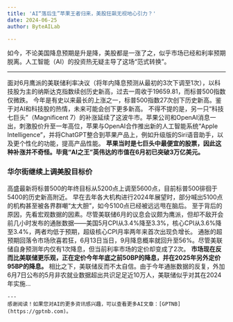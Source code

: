 ```yaml
---
title: 'AI“落后生”苹果王者归来，美股狂飙无视地心引力？'
date: 2024-06-25
author: ByteAILab

---
```


如今，不论美国降息预期是升是降，美股都是一涨了之，似乎市场已经和利率预期脱离。人工智能（AI）的投资热无疑主导了这场“范式转换”。

---

面对6月鹰派的美联储利率决议（将年内降息预测从最初的3次下调至1次），以科技股为主的纳斯达克指数续创历史新高，过去一周收于19659.81，而标普500指数仅微跌。
今年是有史以来最长的上涨之一，标普500指数27次创下历史新高。鉴于对AI和科技股的热情，未来可能会创下更多新高。
不得不提的是，另一只“科技七巨头”（Magnificent 7）的补涨延续了这波牛市。苹果公司和OpenAI消息一出，刺激股价升至一年高位，苹果与OpenAI合作推出新的人工智能系统“Apple Intelligence”，并将ChatGPT整合到苹果产品上，例如升级版的Siri语音助手，以及更个性化的功能，提高产品性能。
**苹果当时是七巨头中最便宜的股票，因此这种补涨并不奇怪。毕竟“AI之王”英伟达的市值在6月初已突破3万亿美元。**

### 华尔街继续上调美股目标价

高盛最新将标普500的年终目标从5200点上调至5600点，目前标普500徘徊于5400的历史新高附近。
早在去年各大机构进行2024年展望时，部分喊出5100点的机构甚至被各界群嘲“太大胆”，如今5100点已经被远远甩在脑后。
至于背后的原因，先看宏观数据的因素。尽管美联储6月的议息会议颇为鹰派，但却不敌开会前几小时发布的通胀数据——美国5月CPI从3.4%降至3.3%，核心CPI从3.6%降至3.4%，两者均低于预期，超级核心CPI月率两年来首次出现负增长。
通胀的超预期回落令市场欣喜若狂，6月13日当日，9月降息概率就回升至56%。尽管美联储自身预测年内仅有1次降息，但当前利率市场的定价却变成了2次。
**市场现在反而比美联储更乐观，正在定价今年年底之前50BP的降息，并在2025年另外定价95BP的降息。**
相比之下，美联储反而不太自信。由于今年通胀数据的反复，外加6月7日公布的5月非农就业数据超出共识足足近10万人，美联储似乎对其在2024年实施...
```
---
感谢阅读！如果您对AI的更多资讯感兴趣，可以查看更多AI文章：[GPTNB](https://gptnb.com)。